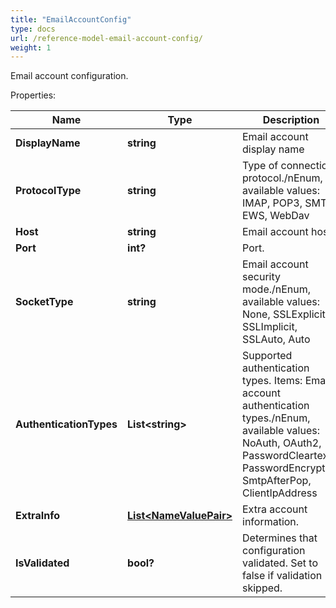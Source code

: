 ```yaml
---
title: "EmailAccountConfig"
type: docs
url: /reference-model-email-account-config/
weight: 1
---
```

Email account configuration.             

Properties:

Name | Type | Description | Notes
---- | ---- | ----------- | -----
**DisplayName** | **string** | Email account display name              | [optional] 
**ProtocolType** | **string** | Type of connection protocol./nEnum, available values: IMAP, POP3, SMTP, EWS, WebDav | 
**Host** | **string** | Email account host.              | [optional] 
**Port** | **int?** | Port.              | [optional] 
**SocketType** | **string** | Email account security mode./nEnum, available values: None, SSLExplicit, SSLImplicit, SSLAuto, Auto | 
**AuthenticationTypes** | **List&lt;string&gt;** | Supported authentication types.              Items: Email account authentication types./nEnum, available values: NoAuth, OAuth2, PasswordCleartext, PasswordEncrypted, SmtpAfterPop, ClientIpAddress | [optional] 
**ExtraInfo** | [**List&lt;NameValuePair&gt;**](/email/reference-model-name-value-pair/) | Extra account information.              | [optional] 
**IsValidated** | **bool?** | Determines that configuration validated. Set to false if validation skipped.              | 


